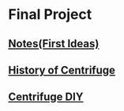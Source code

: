 # Final Project

## [Notes(First Ideas)](Notes/)<br/>
## [History of Centrifuge](History_of_Centrifuge/)<br/>
## [Centrifuge DIY](CentrifugeDIY/)<br/>
